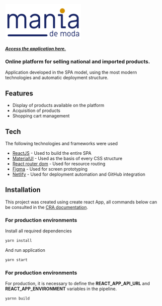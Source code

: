 ![Logo Mania de moda](https://raw.githubusercontent.com/LucasG96/mania-store/main/src/shared/assets/logo.svg?token=GHSAT0AAAAAABUGF2J4NIW4P7ZG32RCTHROYTZJLEA)

##### [Access the application here.](https://mania-store.netlify.app/)

### Online platform for selling national and imported products.

Application developed in the SPA model, using the most modern technologies and automatic deployment structure.

## Features

- Display of products available on the platform
- Acquisition of products
- Shopping cart management

## Tech

The following technologies and frameworks were used

- [ReactJS](https://pt-br.reactjs.org/) - Used to build the entire SPA
- [MaterialUI](https://mui.com/) - Used as the basis of every CSS structure
- [React router dom](https://v5.reactrouter.com/web/guides/quick-start) - Used for resource routing
- [Figma](www.figma.com) - Used for screen prototyping
- [Netlify](https://www.netlify.com/) - Used for deployment automation and GitHub integration

## Installation

This project was created using create react App, all commands below can be consulted in the [CRA documentation](https://create-react-app.dev/).

### For production environments

Install all required dependencies

```sh
yarn install
```

And run application

```sh
yarn start
```

### For production environments

For production, it is necessary to define the **REACT_APP_API_URL** and **REACT_APP_ENVIRONMENT** variables in the pipeline.

```sh
yarnn build
```
